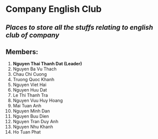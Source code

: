 # Company English Club
*Places to store all the stuffs relating to english club of company*
---
## Members:
1. **Nguyen Thai Thanh Dat (Leader)**
2. Nguyen Ba Vu Thach
3. Chau Chi Cuong
4. Truong Quoc Khanh
5. Nguyen Viet Hai
6. Nguyen Huu Dat
7. Le Thi Thanh Tra
8. Nguyen Vuu Huy Hoang
9. Mai Tuan Anh
10. Nguyen Minh Dan
11. Nguyen Buu Dien
12. Nguyen Tran Duy Anh
13. Nguyen Nhu Khanh
14. Ho Tuan Phat
